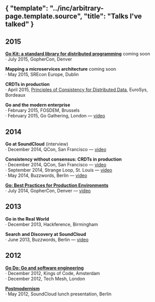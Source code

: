 {
	"template": "../inc/arbitrary-page.template.source",
	"title": "Talks I've talked"
}
---

## 2015

**[Go Kit: a standard library for distributed programming](http://gophercon.com/talks/go-kit/)** <span class="new">coming soon</span> <br/>
· July 2015, GopherCon, Denver

**Mapping a microservices architecture** <span class="new">coming soon</span> <br/>
· May 2015, SREcon Europe, Dublin

**CRDTs in production** <br/>
· April 2015, [Principles of Consistency for Distributed Data](http://papoc.di.uminho.pt/index.html), EuroSys,
Bordeaux

**Go and the modern enterprise** <br/>
· February 2015, FOSDEM, Brussels <br/>
· February 2015, Go Gathering, London — [video](https://www.youtube.com/watch?v=iFR_7AKkJFU)

## 2014

**Go at SoundCloud** (interview) <br/>
· December 2014, QCon, San Francisco — [video](http://www.infoq.com/interviews/bourgon-crdt-go)

**Consistency without consensus: CRDTs in production** <br/>
· December 2014, QCon, San Francisco — [video](http://www.infoq.com/presentations/crdt-soundcloud)<br/>
· September 2014, Strange Loop, St. Louis — [video](https://www.youtube.com/watch?v=em9zLzM8O7c)<br/>
· May 2014, Buzzwords, Berlin — [video](https://www.youtube.com/watch?v=U6xLcIf1Qlw)

**[Go: Best Practices for Production Environments](http://peter.bourgon.org/go-in-production)** <br/>
· July 2014, GopherCon, Denver — [video](https://www.youtube.com/watch?v=Y1-RLAl7iOI)

## 2013

**Go in the Real World** <br/>
· December 2013, Hackference, Birmingham

**Search and Discovery at SoundCloud** <br/>
· June 2013, Buzzwords, Berlin — [video](https://www.youtube.com/watch?v=qI584upmYTY)

## 2012

**[Go Do: Go and software engineering](http://peter.bourogn.org/go-do)** <br/>
· December 2012, Kings of Code, Amsterdam <br/>
· December 2012, Tech Mesh, London

**[Postmodernism](http://peter.bourgon.org/postmodernism)** <br/>
· May 2012, SoundCloud lunch presentation, Berlin

